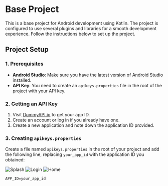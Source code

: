 # Base Project

This is a base project for Android development using Kotlin. The project is configured to use several plugins and libraries for a smooth development experience. Follow the instructions below to set up the project.

## Project Setup

### 1. Prerequisites

- **Android Studio**: Make sure you have the latest version of Android Studio installed.
- **API Key**: You need to create an `apikeys.properties` file in the root of the project with your API key.

### 2. Getting an API Key

1. Visit [DummyAPI.io](https://dummyapi.io/) to get your app ID.
2. Create an account or log in if you already have one.
3. Create a new application and note down the application ID provided.

### 3. Creating `apikeys.properties`

Create a file named `apikeys.properties` in the root of your project and add the following line, replacing `your_app_id` with the application ID you obtained:

![Splash](https://github.com/user-attachments/assets/c45d29f8-73aa-4d44-a3ed-479046175603)
![Login](https://github.com/user-attachments/assets/79f56ef2-9b0e-4163-b645-cc65c0d144f3)
![Home](https://github.com/user-attachments/assets/47bc4c4b-93c1-4c51-9f00-a69ba931c521)

```properties
APP_ID=your_app_id
